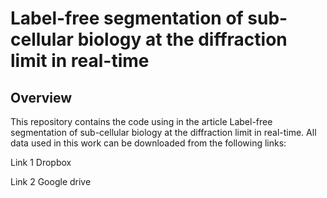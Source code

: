 # Label-free segmentation of sub-cellular biology at the diffraction limit in real-time

## Overview

This repository contains the code using in the article Label-free segmentation of sub-cellular biology at the diffraction limit in real-time. All data used in this work can be downloaded from the following links: 

Link 1 Dropbox

Link 2 Google drive
